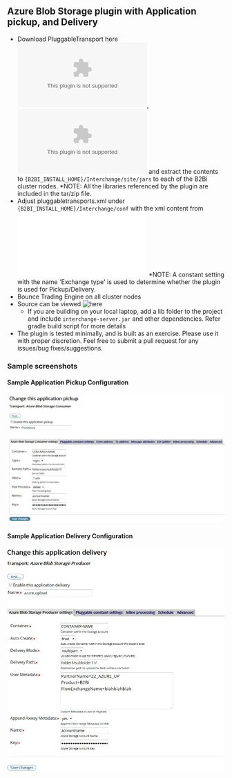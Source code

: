 ## Azure Blob Storage plugin with Application pickup, and Delivery
* Download PluggableTransport here ![tar](distributions/b2b-azure-plugin.tar), ![zip](distributions/b2b-azure-plugin.zip) and extract the contents to ```{B2BI_INSTALL_HOME}/Interchange/site/jars``` to each of the B2Bi cluster nodes.
  *NOTE: All the libraries referenced by the plugin are included in the tar/zip file.
* Adjust pluggabletransports.xml under ```{B2BI_INSTALL_HOME}/Interchange/conf``` with the xml content from ![Pluggable-Transport-Configuration](distributions/azure-pluggabletransport.xml)
  *NOTE: A constant setting with the name 'Exchange type' is used to determine whether the plugin is used for Pickup/Delivery.
* Bounce Trading Engine on all cluster nodes
* Source can be viewed ![here](../)
  * If you are building on your local laptop, add a lib folder to the project and include ```interchange-server.jar``` and other dependencies. Refer gradle build script for more details
* The plugin is tested minimally, and is built as an exercise. Please use it with proper discretion. Feel free to submit a pull request for any issues/bug fixes/suggestions.

### Sample screenshots

#### Sample Application Pickup Configuration
![Sample Application Pickup Configuration](distributions/images/Sample_ApplicationPickup.JPG)


#### Sample Application Delivery Configuration
![Sample Application Delivery Configuration](distributions/images/Sample_ApplicationDelivery.JPG)
